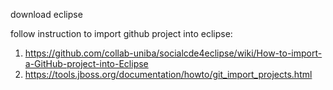 download eclipse

follow instruction to import github project into eclipse:
  1. https://github.com/collab-uniba/socialcde4eclipse/wiki/How-to-import-a-GitHub-project-into-Eclipse
  2. https://tools.jboss.org/documentation/howto/git_import_projects.html
  
  

